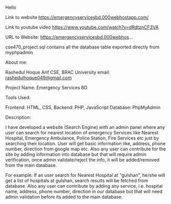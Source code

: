 Hello

Link to website
https://emergencyservicesbd.000webhostapp.com/

Link to youtube video
https://www.youtube.com/watch?v=dRdtznCF3VA

URL to Website: https://emergencyservicesbd.000webhos...

cse470_project.sql  contains all the database table exported directly from myphpadmin

About me: 

Rashedul Hoque Arif
CSE, BRAC University
email: rashedulhoque049@gmail.com

Project Name: Emergency Services BD

Tools Used:

Frontend: HTML, CSS, 
Backend: PHP, JavaScript
Database: PhpMyAdmin

Description:

I have developed a website (Search Engine) with an admin panel where any user can search for nearest location of emergency Services like
Nearest Hospital, Emergency Ambulance, Police Station, Fire Services etc just by searching their location. User will get basic information
like, address, phone number, direction from google map etc. Also any user can contribute for the site by adding information into database
but that will require admin verification, once admin validate/reject the info, it will be added/removed from the main database.

For example: If an user search for  Nearest Hospital at "gulshan", he/she will get a list of hospitals at gulshan,
search results will be fetched from database. Also any user can contribute by adding any service, i.e. hospital name, address,
phone number, direction in our database but that will need admin validation before its added to the main database.
